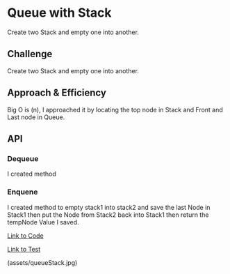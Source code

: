 # Queue with Stack
Create two Stack and empty one into another.

## Challenge
Create two Stack and empty one into another.

## Approach & Efficiency
Big O is (n), I approached it by locating the top node in Stack and Front and Last node in Queue.

## API
### Dequeue
I created method 

### Enquene
I created method to empty stack1 into stack2 and save the last Node in Stack1 then put the Node from Stack2
back into Stack1 then return the tempNode Value I saved.

[Link to Code](401codechallenges/src/main/java/queueWithStacks/PseudoQueue.java)

[Link to Test](401codechallenges/src/test/java/queueWithStacks/PseudoQueueTest.java)

(assets/queueStack.jpg)
